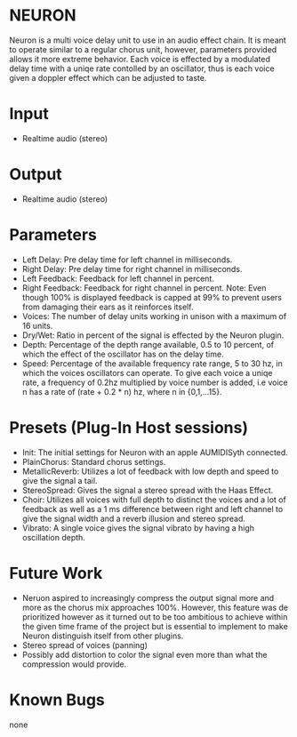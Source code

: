 # NEURON
Neuron is a multi voice delay unit to use in an audio effect chain. 
It is meant to operate similar to a regular chorus unit, however, 
parameters provided allows it more extreme behavior. Each voice is effected by a 
modulated delay time with a uniqe rate contolled by an oscillator, 
thus is each voice given a doppler effect which can be adjusted to taste.

# Input
- Realtime audio (stereo)

# Output
- Realtime audio (stereo)

# Parameters
- Left Delay: Pre delay time for left channel in milliseconds.
- Right Delay: Pre delay time for right channel in milliseconds.
- Left Feedback: Feedback for left channel in percent.
- Right Feedback: Feedback for right channel in percent.
    Note: Even though 100% is displayed feedback is capped at 99% to prevent
    users from damaging their ears as it reinforces itself.
- Voices: The number of delay units working in unison with a maximum of 16 units.
- Dry/Wet: Ratio in percent of the signal is effected by the Neuron plugin.
- Depth: Percentage of the depth range available, 0.5 to 10 percent, of which the
    effect of the oscillator has on the delay time.
- Speed: Percentage of the available frequency rate range, 5 to 30 hz, in which 
    the voices oscillators can operate. To give each voice a uniqe rate, a 
    frequency of 0.2hz multiplied by voice number is added, i.e voice n has a 
    rate of (rate + 0.2 * n) hz, where n in {0,1,...15}.

# Presets (Plug-In Host sessions)
- Init: The initial settings for Neuron with an apple AUMIDISyth connected.
- PlainChorus: Standard chorus settings.
- MetallicReverb: Utilizes a lot of feedback with low depth and speed to give 
    the signal a tail.
- StereoSpread: Gives the signal a stereo spread with the Haas Effect.
- Choir: Utilizes all voices with full depth to distinct the voices and a lot of 
feedback as well as a 1 ms difference between right and left channel to give 
the signal width and a reverb illusion and stereo spread.
- Vibrato: A single voice gives the signal vibrato by having a high oscillation 
    depth.

# Future Work
- Neruon aspired to increasingly compress the output signal more and more as the
    chorus mix approaches 100%. However, this feature was de prioritized however 
    as it turned out to be too ambitious to achieve within the given time frame 
    of the project but is essential to implement to make Neuron distinguish 
    itself from other plugins.
- Stereo spread of voices (panning)
- Possibly add distortion to color the signal even more than what the 
    compression would provide.

# Known Bugs
none
